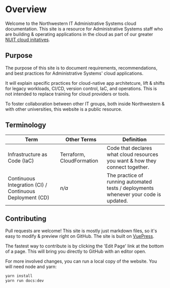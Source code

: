 # Overview
Welcome to the Northwestern IT Administrative Systems cloud documentation. This site is a resource for Administrative Systems staff who are building & operating applications in the cloud as part of our greater [NUIT cloud initatives](https://www.cloud.northwestern.edu/).

## Purpose
The purpose of this site is to document requirements, recommendations, and best practices for Administrative Systems' cloud applications. 

It will explain specific practices for cloud-native app architetcure, lift & shifts for legacy workloads, CI/CD, version control, IaC, and operations. This is not intended to replace training for cloud providers or tools.

To foster collaboration between other IT groups, both inside Northwestern & with other universities, this website is a public resource.

## Terminology
| Term                                                     | Other Terms               | Definition                                                                           | 
|----------------------------------------------------------|---------------------------|--------------------------------------------------------------------------------------| 
| Infrastructure as Code (IaC)                             | Terraform, CloudFormation | Code that declares what cloud resources you want & how they connect together.        | 
| Continuous Integration (CI) / Continuous Deployment (CD) | *n/a*                     | The practice of running automated tests / deployments whenever your code is updated. | 

## Contributing
Pull requests are welcome! This site is mostly just markdown files, so it's easy to modify & preview right on GitHub. The site is built on [VuePress](https://vuepress.vuejs.org/).

The fastest way to contribute is by clicking the 'Edit Page' link at the bottom of a page. This will bring you directly to GitHub with an editor open.

For more involved changes, you can run a local copy of the website. You will need node and yarn:

```sh
yarn install
yarn run docs:dev
```